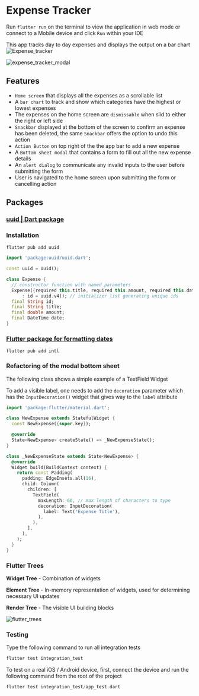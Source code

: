 # Expense Tracker

Run `flutter run` on the terminal to view the application in web mode or connect to a Mobile device and click `Run` within your IDE

This app tracks day to day expenses and displays the output on a bar chart
![Expense_tracker](https://github.com/NSM722/Expense_Tracker/assets/83452606/3183aee7-e31f-4c2f-8575-cfdc394d10b3)

![expense_tracker_modal](https://github.com/NSM722/Expense_Tracker/assets/83452606/e3341cb1-9b58-476f-99a8-9d9cb38c5a9d)

## Features
 - `Home screen` that displays all the expenses as a scrollable list
 - A `bar chart` to track and show which categories have the highest or lowest expenses
 - The expenses on the home screen are `dismissable` when slid to either the right or left side
 - `Snackbar` displayed at the bottom of the screen to confirm an expense has been deleted, the same `Snackbar` offers the option to undo this action
 - `Action Button` on top right of the the app bar to add a new expense
 - A `Bottom sheet modal` that contains a form to fill out all the new expense details
 - An `alert dialog` to communicate any invalid inputs to the user before submitting the form
 - User is navigated to the home screen upon submitting the form or cancelling action

## Packages

### [uuid | Dart package](https://pub.dev/packages/uuid 'generate unique ids')

### Installation

```terminal
flutter pub add uuid
```

```dart
import 'package:uuid/uuid.dart';

const uuid = Uuid();

class Expense {
  // constructor function with named parameters
  Expense({required this.title, required this.amount, required this.date})
      : id = uuid.v4(); // initializer list generating unique ids
  final String id;
  final String title;
  final double amount;
  final DateTime date;
}
```

### [Flutter package for formatting dates](https://pub.dev/packages/intl/install)

```terminal
flutter pub add intl
```

### Refactoring of the modal bottom sheet

The following class shows a simple example of a TextField Widget

To add a visible label, one needs to add the `decoration` parameter which has the `InputDecoration()` widget that gives way to the `label` attribute

```dart
import 'package:flutter/material.dart';

class NewExpense extends StatefulWidget {
  const NewExpense({super.key});

  @override
  State<NewExpense> createState() => _NewExpenseState();
}

class _NewExpenseState extends State<NewExpense> {
  @override
  Widget build(BuildContext context) {
    return const Padding(
      padding: EdgeInsets.all(16),
      child: Column(
        children: [
          TextField(
            maxLength: 60, // max length of characters to type
            decoration: InputDecoration(
              label: Text('Expense Title'),
            ),
          ),
        ],
      ),
    );
  }
}
```

### Flutter Trees

**Widget Tree** - Combination of widgets

**Element Tree** - In-memory representation of widgets, used for determining necessary UI updates

**Render Tree** - The visible UI building blocks

![flutter_trees](https://github.com/NSM722/Expense_Tracker/assets/83452606/d7ecd89f-13d8-4eb9-a004-e2bf5d6370a6)

### Testing

Type the following command to run all integration tests

```dart
flutter test integration_test
```

To test on a real iOS / Android device, first, connect the device and run the following command from the root of the project

```dart
flutter test integration_test/app_test.dart
```
